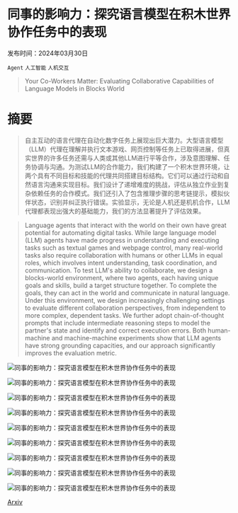 # 同事的影响力：探究语言模型在积木世界协作任务中的表现

发布时间：2024年03月30日

`Agent` `人工智能` `人机交互`

> Your Co-Workers Matter: Evaluating Collaborative Capabilities of Language Models in Blocks World

# 摘要

> 自主互动的语言代理在自动化数字任务上展现出巨大潜力。大型语言模型（LLM）代理在理解并执行文本游戏、网页控制等任务上已取得进展，但真实世界的许多任务还需与人类或其他LLM进行平等合作，涉及意图理解、任务协调与沟通。为测试LLM的合作能力，我们构建了一个积木世界环境，让两个具有不同目标和技能的代理共同搭建目标结构。它们可以通过行动和自然语言沟通来实现目标。我们设计了递增难度的挑战，评估从独立作业到复杂依赖任务的合作模式。我们还引入了包含推理步骤的思考链提示，模拟伙伴状态，识别并纠正执行错误。实验显示，无论是人机还是机机合作，LLM代理都表现出强大的基础能力，我们的方法显著提升了评估效果。

> Language agents that interact with the world on their own have great potential for automating digital tasks. While large language model (LLM) agents have made progress in understanding and executing tasks such as textual games and webpage control, many real-world tasks also require collaboration with humans or other LLMs in equal roles, which involves intent understanding, task coordination, and communication. To test LLM's ability to collaborate, we design a blocks-world environment, where two agents, each having unique goals and skills, build a target structure together. To complete the goals, they can act in the world and communicate in natural language. Under this environment, we design increasingly challenging settings to evaluate different collaboration perspectives, from independent to more complex, dependent tasks. We further adopt chain-of-thought prompts that include intermediate reasoning steps to model the partner's state and identify and correct execution errors. Both human-machine and machine-machine experiments show that LLM agents have strong grounding capacities, and our approach significantly improves the evaluation metric.

![同事的影响力：探究语言模型在积木世界协作任务中的表现](../../../paper_images/2404.00246/x1.png)

![同事的影响力：探究语言模型在积木世界协作任务中的表现](../../../paper_images/2404.00246/x2.png)

![同事的影响力：探究语言模型在积木世界协作任务中的表现](../../../paper_images/2404.00246/x3.png)

![同事的影响力：探究语言模型在积木世界协作任务中的表现](../../../paper_images/2404.00246/x4.png)

![同事的影响力：探究语言模型在积木世界协作任务中的表现](../../../paper_images/2404.00246/x5.png)

![同事的影响力：探究语言模型在积木世界协作任务中的表现](../../../paper_images/2404.00246/x6.png)

![同事的影响力：探究语言模型在积木世界协作任务中的表现](../../../paper_images/2404.00246/x7.png)

![同事的影响力：探究语言模型在积木世界协作任务中的表现](../../../paper_images/2404.00246/x8.png)

![同事的影响力：探究语言模型在积木世界协作任务中的表现](../../../paper_images/2404.00246/x9.png)

[Arxiv](https://arxiv.org/abs/2404.00246)
